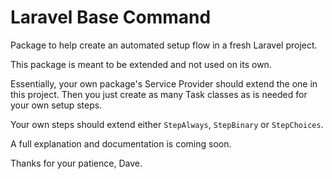 # Laravel Base Command

Package to help create an automated setup flow in a fresh Laravel project.

This package is meant to be extended and not used on its own.

Essentially, your own package's Service Provider should extend the one in this project. Then you just create as many Task classes as is needed for your own setup steps.

Your own steps should extend either `StepAlways`, `StepBinary` or `StepChoices`.

A full explanation and documentation is coming soon.

Thanks for your patience,
Dave.
